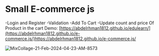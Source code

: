 # Small E-commerce js 
 -Login and Register
  -Validation
  -Add To Cart
  -Update count and price Of Product in the cart
    Demo: [https://abdelrhman1812.github.io/edulearn/](https://abdelrhman1812.github.io/e-commerce.js/)https://abdelrhman1812.github.io/e-commerce.js/
  
![MixCollage-21-Feb-2024-04-23-AM-8573](https://github.com/abdelrhman1812/e-commerce.js/assets/133179089/5e87f06c-4b6c-4aff-888b-097ff12a3f7a)

  

